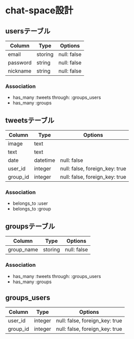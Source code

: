 # chat-space設計
## usersテーブル
|Column|Type|Options|
|------|----|-------|
|email|storing|null: false|
|password|string|null: false|
|nickname|string|null: false|
### Association
- has_many :tweets through: :groups_users
- has_many :groups

## tweetsテーブル
|Column|Type|Options|
|------|----|-------|
|image|text||
|text|text||
|date|datetime|null: false|
|user_id|integer|null: false, foreign_key: true|
|group_id|integer|null: false, foreign_key: true|
### Association
- belongs_to :user
- belongs_to :group

## groupsテーブル
|Column|Type|Options|
|------|----|-------|
|group_name|storing|null: false|
### Association
- has_many :tweets through: :groups_users
- has_many :groups

## groups_users
|Column|Type|Options|
|------|----|-------|
|user_id|integer|null: false, foreign_key: true|
|group_id|integer|null: false, foreign_key: true|






<!-- This README would normally document whatever steps are necessary to get the
application up and running.

Things you may want to cover:

* Ruby version

* System dependencies

* Configuration

* Database creation

* Database initialization

* How to run the test suite

* Services (job queues, cache servers, search engines, etc.)

* Deployment instructions

* ... -->
